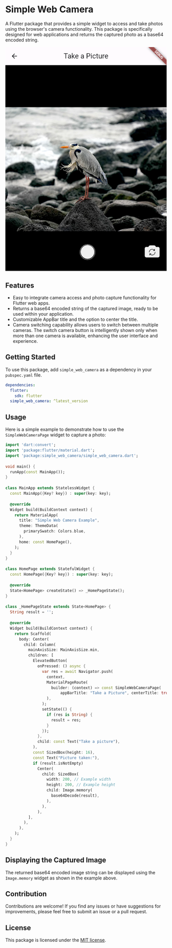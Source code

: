 # Simple Web Camera

A Flutter package that provides a simple widget to access and take photos using
the browser's camera functionality. This package is specifically designed for
web applications and returns the captured photo as a base64 encoded string.

![](readme/screenshot.png)

## Features

- Easy to integrate camera access and photo capture functionality for Flutter
  web apps.
- Returns a base64 encoded string of the captured image, ready to be used within
  your application.
- Customizable AppBar title and the option to center the title.
- Camera switching capability allows users to switch between multiple cameras.
  The switch camera button is intelligently shown only when more than one camera
  is available, enhancing the user interface and experience.

## Getting Started

To use this package, add `simple_web_camera` as a dependency in your
`pubspec.yaml` file.

```yaml
dependencies:
  flutter:
    sdk: flutter
  simple_web_camera: ^latest_version
```

## Usage

Here is a simple example to demonstrate how to use the `SimpleWebCameraPage`
widget to capture a photo:

```dart
import 'dart:convert';
import 'package:flutter/material.dart';
import 'package:simple_web_camera/simple_web_camera.dart';

void main() {
  runApp(const MainApp());
}

class MainApp extends StatelessWidget {
  const MainApp({Key? key}) : super(key: key);

  @override
  Widget build(BuildContext context) {
    return MaterialApp(
      title: "Simple Web Camera Example",
      theme: ThemeData(
        primarySwatch: Colors.blue,
      ),
      home: const HomePage(),
    );
  }
}

class HomePage extends StatefulWidget {
  const HomePage({Key? key}) : super(key: key);

  @override
  State<HomePage> createState() => _HomePageState();
}

class _HomePageState extends State<HomePage> {
  String result = '';

  @override
  Widget build(BuildContext context) {
    return Scaffold(
      body: Center(
        child: Column(
          mainAxisSize: MainAxisSize.min,
          children: [
            ElevatedButton(
              onPressed: () async {
                var res = await Navigator.push(
                  context,
                  MaterialPageRoute(
                    builder: (context) => const SimpleWebCameraPage(
                        appBarTitle: "Take a Picture", centerTitle: true),
                  ),
                );
                setState(() {
                  if (res is String) {
                    result = res;
                  }
                });
              },
              child: const Text("Take a picture"),
            ),
            const SizedBox(height: 16),
            const Text("Picture taken:"),
            if (result.isNotEmpty)
              Center(
                child: SizedBox(
                  width: 200, // Example width
                  height: 200, // Example height
                  child: Image.memory(
                    base64Decode(result),
                  ),
                ),
              ),
          ],
        ),
      ),
    );
  }
}
```

## Displaying the Captured Image

The returned base64 encoded image string can be displayed using the
`Image.memory` widget as shown in the example above.

## Contribution

Contributions are welcome! If you find any issues or have suggestions for
improvements, please feel free to submit an issue or a pull request.

## License

This package is licensed under the
[MIT license](https://opensource.org/licenses/MIT).
